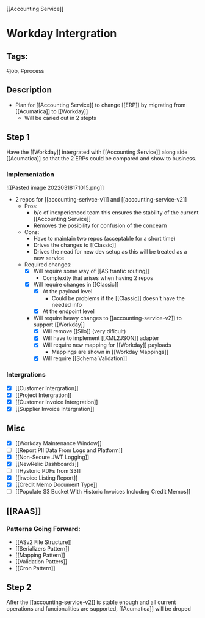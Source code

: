 [[Accounting Service]]

# Workday Intergration

## Tags:
#job, #process

## Description
- Plan for [[Accounting Service]] to change [[ERP]] by migrating from [[Acumatica]] to [[Workday]]
	- Will be caried out in 2 stepts

## Step 1
Have the [[Workday]] intergrated with [[Accounting Service]] along side [[Acumatica]] so that the 2 ERPs could be compared and show to business.

### Implementation

![[Pasted image 20220318171015.png]]

- 2 repos for [[accounting-serivce-v1]] and [[accounting-service-v2]]
	- Pros:
		- b/c of inexperienced team this ensures the stability of the current [[Accounting Service]]
		- Removes the posibility for confusion of the concearn
	- Cons:
		- Have to maintain two repos (acceptable for a short time)
		- Drives the changes to [[Classic]]
		- Drives the nead for new dev setup as this will be treated as a new service
	- Required changes:
		- [x] Will require some way of [[AS tranfic routing]]
			- Complexity that arises when having 2 repos
		- [x] Will require changes in [[Classic]]
			- [x] At the payload level
				- Could be problems if the [[Classic]] doesn't have the needed info
			- [x] At the endpoint level
		- Will require heavy changes to [[accounting-service-v2]] to support [[Workday]]
			- [x] Will remove [[Silo]] (very dificult)
			- [x] Will have to implement [[XML2JSON]] adapter
			- [x] Will require new mapping for [[Workday]] payloads
				- Mappings are shown in [[Workday Mappings]]
			- [x] Will require [[Schema Validation]]

### Intergrations
- [x] [[Customer Intergration]]
- [x] [[Project Intergration]]
- [x] [[Customer Invoice Intergration]]
- [x] [[Supplier Invoice Intergration]]

## Misc
- [x] [[Workday Maintenance Window]]
- [ ] [[Report PII Data From Logs and Platform]]
- [x] [[Non-Secure JWT Logging]]
- [x] [[NewRelic Dashboards]]
- [ ] [[Hystoric PDFs from S3]]
- [x] [[invoice Listing Report]]
- [x] [[Credit Memo Document Type]]
- [ ] [[Populate S3 Bucket WIth Historic Invoices Including Credit Memos]]

## [[RAAS]]

### Patterns Going Forward:
- [[ASv2 File Structure]]
- [[Serializers Pattern]]
- [[Mapping Pattern]]
- [[Validation Patters]]
- [[Cron Pattern]]

## Step 2
After the [[accounting-service-v2]] is stable enough and all current operations and funcionalities are supported, [[Acumatica]] will be droped